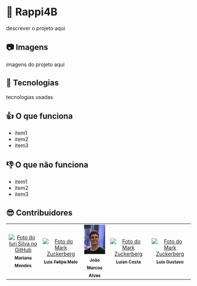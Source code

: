 # :hamburger: Rappi4B 

descrever o projeto aqui

## :camera: Imagens

imagens do projeto aqui

## :rocket: Tecnologias

tecnologias usadas

## :thumbsup: O que funciona

- item1
- item2
- item3

## :thumbsdown: O que não funciona

- item1
- item2
- item3

## :sunglasses: Contribuidores

<table>
  <tr>
    <td align="center">
      <a href="#">
        <img src="https://avatars.githubusercontent.com/u/98923335?s=96&v=4" width="100px;" alt="Foto do Iuri Silva no GitHub"/><br>
        <sub>
          <b>Mariana Mendes</b>
        </sub>
      </a>
    </td>
    <td align="center">
      <a href="#">
        <img src="https://s2.glbimg.com/FUcw2usZfSTL6yCCGj3L3v3SpJ8=/smart/e.glbimg.com/og/ed/f/original/2019/04/25/zuckerberg_podcast.jpg" width="100px;" alt="Foto do Mark Zuckerberg"/><br>
        <sub>
          <b>Luis Felipe Melo </b>
        </sub>
      </a>
    </td>
    <td align="center">
      <a href="#">
        <img src="./src/assets/fotoJoao.jpg" width="100px;" alt="foto do João"/><br>
        <sub>
          <b>João Marcos Alves</b>
        </sub>
      </a>
    </td>
    <td align="center">
      <a href="#">
        <img src="https://s2.glbimg.com/FUcw2usZfSTL6yCCGj3L3v3SpJ8=/smart/e.glbimg.com/og/ed/f/original/2019/04/25/zuckerberg_podcast.jpg" width="100px;" alt="Foto do Mark Zuckerberg"/><br>
        <sub>
          <b>Luian Costa </b>
        </sub>
      </a>
    </td>
    <td align="center">
      <a href="#">
        <img src="https://s2.glbimg.com/FUcw2usZfSTL6yCCGj3L3v3SpJ8=/smart/e.glbimg.com/og/ed/f/original/2019/04/25/zuckerberg_podcast.jpg" width="100px;" alt="Foto do Mark Zuckerberg"/><br>
        <sub>
          <b>Luis Gustavo</b>
        </sub>
      </a>
    </td>
  </tr>
</table>
